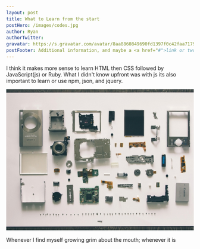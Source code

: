 ```yaml
---
layout: post
title: What to Learn from the start
postHero: /images/codes.jpg
author: Ryan
authorTwitter: 
gravatar: https://s.gravatar.com/avatar/8aa8860849690fd1397f0c42faa71795?s=80
postFooter: Additional information, and maybe a <a href="#">link or two</a>
---
```


I think it makes more sense to learn HTML then CSS followed by JavaScript(js) or Ruby. What I didn't know upfront was with js its also important to learn or use npm, json, and jquery. 

<img class="posts-image" src="/images/tech2.jpg"
alt="tech picture">

Whenever I find myself growing grim about the mouth; whenever it is 